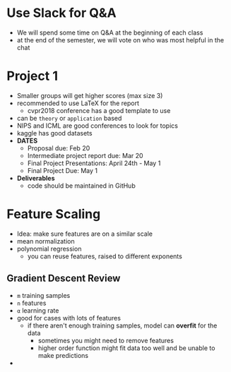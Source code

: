 # Use Slack for Q&A
* We will spend some time on Q&A at the beginning of each class
* at the end of the semester, we will vote on who was most helpful in the chat

# Project 1
* Smaller groups will get higher scores (max size 3)
* recommended to use LaTeX for the report
  * cvpr2018 conference has a good template to use
* can be `theory` or `application` based
* NIPS and ICML are good conferences to look for topics
* kaggle has good datasets
* **DATES**
  * Proposal due: Feb 20
  * Intermediate project report due: Mar 20
  * Final Project Presentations: April 24th - May 1
  * Final Project Due: May 1
* **Deliverables**
  * code should be maintained in GitHub

# Feature Scaling
* Idea: make sure features are on a similar scale
* mean normalization
* polynomial regression
  * you can reuse features, raised to different exponents

## Gradient Descent Review
* `m` training samples
* `n` features
* `α` learning rate
* good for cases with lots of features
  * if there aren't enough training samples, model can **overfit** for the data
    * sometimes you might need to remove features
    * higher order function might fit data too well and be unable to make predictions
* 